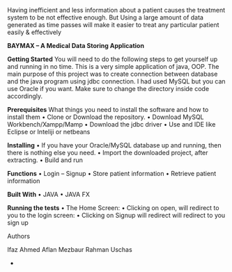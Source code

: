 Having inefficient and less information about a patient causes the treatment system to be not effective enough. But
Using a large amount of data generated as time passes will make it easier to treat any particular patient easily & effectively

**BAYMAX – A Medical Data Storing Application**
 
**Getting Started**
You will need to do the following steps to get yourself up and running in no time. This is a very simple application of java, OOP. The main purpose of this project was to create connection between database and the java program using jdbc connection. I had used MySQL but you can use Oracle if you want. Make sure to change the directory inside code accordingly.

**Prerequisites**
What things you need to install the software and how to install them
•	Clone or Download the repository.
•	Download MySQL Workbench/Xampp/Mamp
•	Download the jdbc driver
•	Use and IDE like Eclipse or Inteliji or netbeans

**Installing**
•	If you have your Oracle/MySQL database up and running, then there is nothing else you need.
•	Import the downloaded project, after extracting.
•	Build and run

**Functions**
•	Login – Signup
•	Store patient information
•	Retrieve patient information

**Built With**
•	JAVA
•	JAVA FX

**Running the tests**
•	The Home Screen:
•	Clicking on open, will redirect to you to the login screen:
•	Clicking on Signup will redirect will redirect to you sign up


Authors

Ifaz Ahmed Aflan
Mezbaur Rahman Uschas






-

